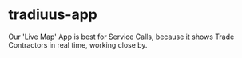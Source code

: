 # tradiuus-app
Our 'Live Map' App is best for Service Calls, because it shows Trade Contractors in real time, working close by.
